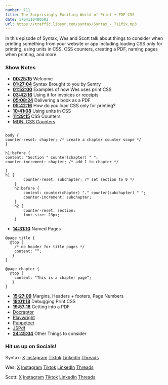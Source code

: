 ```yaml
---
number: 711
title: The Surprisingly Exciting World of Print + PDF CSS
date: 1704110400502
url: https://traffic.libsyn.com/syntax/Syntax_-_711fix.mp3
---
```


In this episode of Syntax, Wes and Scott talk about things to consider when printing something from your website or app including loading CSS only for printing, using units in CSS, CSS counters, creating a PDF, naming pages when printing, and more.

### Show Notes

* **[00:25:15](#t=00:25:15)** Welcome
* **[01:27:04](#t=01:27:04)** Syntax Brought to you by Sentry
* **[01:52:00](#t=01:52:00)** Examples of how Wes uses print CSS
* **[03:42:16](#t=03:42:16)** Using it for invoices or receipts
* **[05:08:24](#t=05:08:24)** Delivering a book as a PDF
* **[05:42:16](#t=05:42:16)** How do you load CSS only for printing?
* **[10:41:08](#t=10:41:08)** Using units in CSS
* **[11:29:15](#t=11:29:15)** CSS Counters
* [MDN: CSS Counters](https://developer.mozilla.org/en-US/docs/Web/CSS/CSS_counter_styles/Using_CSS_counters)
```

body {
counter-reset: chapter; /* create a chapter counter scope */
}

h1:before {
content: "Section " counter(chapter) " ";
counter-increment: chapter; /* add 1 to chapter */

}
h1 {
        counter-reset: subchapter; /* set section to 0 */
    }
    h2:before {
        content: counter(chapter) "." counter(subchapter) " ";
        counter-increment: subchapter;
    }
    h2 {
        counter-reset: section;
        font-size: 23px;
    }
```
* **[14:31:10](#t=14:31:10)** Named Pages
```
@page title {
  @top {
    /* no header for title pages */
    content: “”;
   }
}

@page chapter {
  @top {
    content: “This is a chapter page”;
   }
}
```
* **[15:27:09](#t=15:27:09)** Margins, Headers + footers, Page Numbers
* **[18:01:18](#t=18:01:18)** Debugging Print CSS
* **[19:57:18](#t=19:57:18)** Getting into a PDF
* [Docraptor](http://docraptor.com/)
* [Playwright](https://playwright.dev/)
* [Puppeteer](https://pptr.dev/)
* [JSPdf](https://www.npmjs.com/package/jspdf)
* **[24:45:04](#t=24:45:04)** Other Things to consider

### Hit us up on Socials!

Syntax: [X](https://twitter.com/syntaxfm) [Instagram](https://www.instagram.com/syntax_fm/) [Tiktok](https://www.tiktok.com/@syntaxfm) [LinkedIn](https://www.linkedin.com/company/96077407/admin/feed/posts/) [Threads](https://www.threads.net/@syntax_fm)

Wes: [X](https://twitter.com/wesbos) [Instagram](https://www.instagram.com/wesbos/) [Tiktok](https://www.tiktok.com/@wesbos) [LinkedIn](https://www.linkedin.com/in/wesbos/) [Threads](https://www.threads.net/@wesbos)

Scott: [X](https://twitter.com/stolinski) [Instagram](https://www.instagram.com/stolinski/) [Tiktok](https://www.tiktok.com/@stolinski) [LinkedIn](https://www.linkedin.com/in/stolinski/) [Threads](https://www.threads.net/@stolinski)